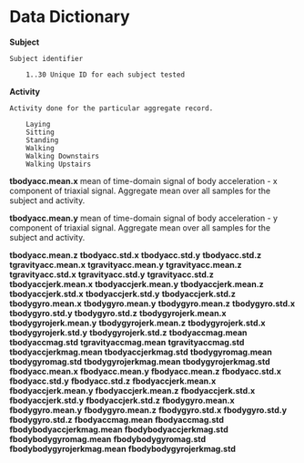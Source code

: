 # Data Dictionary

__Subject__

	Subject identifier
	
		1..30 Unique ID for each subject tested

		
__Activity__

	Activity done for the particular aggregate record.
	
		Laying
		Sitting
		Standing
		Walking
		Walking Downstairs
		Walking Upstairs

		
__tbodyacc.mean.x__
	mean of time-domain signal of body acceleration - x component of triaxial signal. Aggregate mean over all samples for the subject and activity.
	
__tbodyacc.mean.y__
	mean of time-domain signal of body acceleration - y component of triaxial signal. Aggregate mean over all samples for the subject and activity.
	
__tbodyacc.mean.z__
__tbodyacc.std.x__
__tbodyacc.std.y__
__tbodyacc.std.z__
__tgravityacc.mean.x__
__tgravityacc.mean.y__
__tgravityacc.mean.z__
__tgravityacc.std.x__
__tgravityacc.std.y__
__tgravityacc.std.z__
__tbodyaccjerk.mean.x__
__tbodyaccjerk.mean.y__
__tbodyaccjerk.mean.z__
__tbodyaccjerk.std.x__
__tbodyaccjerk.std.y__
__tbodyaccjerk.std.z__
__tbodygyro.mean.x__
__tbodygyro.mean.y__
__tbodygyro.mean.z__
__tbodygyro.std.x__
__tbodygyro.std.y__
__tbodygyro.std.z__
__tbodygyrojerk.mean.x__
__tbodygyrojerk.mean.y__
__tbodygyrojerk.mean.z__
__tbodygyrojerk.std.x__
__tbodygyrojerk.std.y__
__tbodygyrojerk.std.z__
__tbodyaccmag.mean__
__tbodyaccmag.std__
__tgravityaccmag.mean__
__tgravityaccmag.std__
__tbodyaccjerkmag.mean__
__tbodyaccjerkmag.std__
__tbodygyromag.mean__
__tbodygyromag.std__
__tbodygyrojerkmag.mean__
__tbodygyrojerkmag.std__
__fbodyacc.mean.x__
__fbodyacc.mean.y__
__fbodyacc.mean.z__
__fbodyacc.std.x__
__fbodyacc.std.y__
__fbodyacc.std.z__
__fbodyaccjerk.mean.x__
__fbodyaccjerk.mean.y__
__fbodyaccjerk.mean.z__
__fbodyaccjerk.std.x__
__fbodyaccjerk.std.y__
__fbodyaccjerk.std.z__
__fbodygyro.mean.x__
__fbodygyro.mean.y__
__fbodygyro.mean.z__
__fbodygyro.std.x__
__fbodygyro.std.y__
__fbodygyro.std.z__
__fbodyaccmag.mean__
__fbodyaccmag.std__
__fbodybodyaccjerkmag.mean__
__fbodybodyaccjerkmag.std__
__fbodybodygyromag.mean__
__fbodybodygyromag.std__
__fbodybodygyrojerkmag.mean__
__fbodybodygyrojerkmag.std__